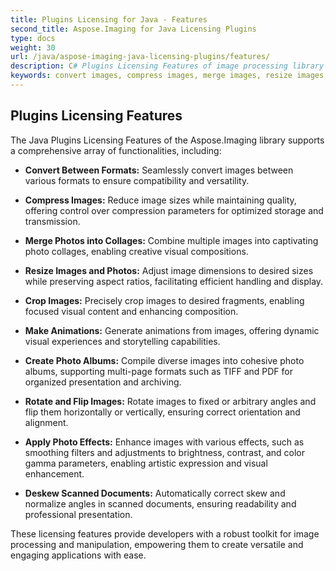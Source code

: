 ```yaml
---
title: Plugins Licensing for Java - Features
second_title: Aspose.Imaging for Java Licensing Plugins
type: docs
weight: 30
url: /java/aspose-imaging-java-licensing-plugins/features/
description: C# Plugins Licensing Features of image processing library supports converting between formats, compress, merge, resize, crop, rotate and flip, deskew, make animations, create photo albums and apply photo effects.
keywords: convert images, compress images, merge images, resize images, crop images, rotate and flip images, deskew scanned documents, make animations, create photo albums, apply photo effects
---
```


## **Plugins Licensing Features**

The Java Plugins Licensing Features of the Aspose.Imaging library supports a comprehensive array of functionalities, including:

- **Convert Between Formats:** Seamlessly convert images between various formats to ensure compatibility and versatility.

- **Compress Images:** Reduce image sizes while maintaining quality, offering control over compression parameters for optimized storage and transmission.

- **Merge Photos into Collages:** Combine multiple images into captivating photo collages, enabling creative visual compositions.

- **Resize Images and Photos:** Adjust image dimensions to desired sizes while preserving aspect ratios, facilitating efficient handling and display.

- **Crop Images:** Precisely crop images to desired fragments, enabling focused visual content and enhancing composition.

- **Make Animations:** Generate animations from images, offering dynamic visual experiences and storytelling capabilities.

- **Create Photo Albums:** Compile diverse images into cohesive photo albums, supporting multi-page formats such as TIFF and PDF for organized presentation and archiving.

- **Rotate and Flip Images:** Rotate images to fixed or arbitrary angles and flip them horizontally or vertically, ensuring correct orientation and alignment.

- **Apply Photo Effects:** Enhance images with various effects, such as smoothing filters and adjustments to brightness, contrast, and color gamma parameters, enabling artistic expression and visual enhancement.

- **Deskew Scanned Documents:** Automatically correct skew and normalize angles in scanned documents, ensuring readability and professional presentation.

These licensing features provide developers with a robust toolkit for image processing and manipulation, empowering them to create versatile and engaging applications with ease.
